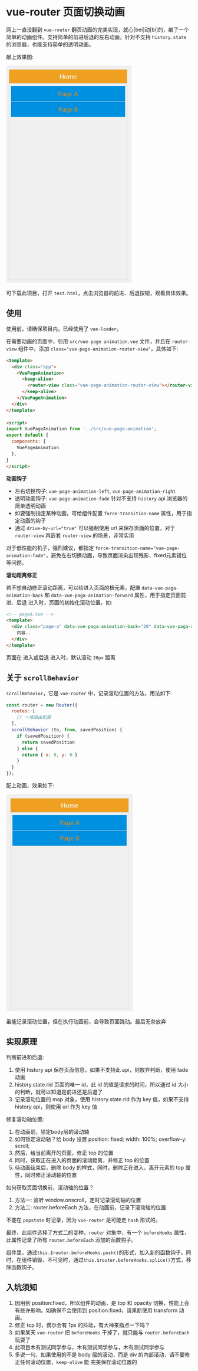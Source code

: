 # vue-router 页面切换动画
网上一直没翻到 `vue-router` 翻页动画的完美实现，就心[bei]动[bi]的，编了一个简单的动画组件。支持简单的前进后退的左右动画，针对不支持 `history.state` 的浏览器，也能支持简单的透明动画。

献上效果图:

![images/preview.gif](images/preview.gif)

可下载此项目，打开 `test.html`，点击浏览器的前进、后退按钮，观看具体效果。


## 使用

使用前，请确保项目内，已经使用了 `vue-loader`。

在需要动画的页面中，引用 `src/vue-page-animation.vue` 文件，并且在 `router-view` 组件中，添加 `class="vue-page-animation-router-view"`，具体如下:
```html
<template>
  <div class="app">
    <VuePageAnimation>
      <keep-alive>
        <router-view class="vue-page-animation-router-view"></router-view>
      </keep-alive>
    </VuePageAnimation>
  </div>
</template>

<script>
import VuePageAnimation from '../src/vue-page-animation';
export default {
  components: {
    VuePageAnimation
  },
}
</script>
```

**动画钩子**

* 左右切换钩子: `vue-page-animation-left`, `vue-page-animation-right`
* 透明动画钩子: `vue-page-animation-fade` 针对不支持 `history` api 浏览器的简单透明动画
* 如要强制指定某种动画，可给组件配置 `force-transition-name` 属性，用于指定动画的钩子
* 通过 `drive-by-url="true"` 可以强制使用 url 来保存页面的位置，对于 `router-view` 再嵌套 `router-view` 的场景，非常实用

对于低性能的机子，强烈建议，都指定 `force-transition-name="vue-page-animation-fade"`，避免左右切换动画，导致页面渲染出现残影、fixed元素错位等问题。

**滚动距离修正**

若不想自动修正滚动距离，可以给进入页面的根元素，配置 `data-vue-paga-animation-back` 和 `data-vue-paga-animation-forward` 属性，用于指定页面前进、后退 进入时，页面的初始化滚动位置，如:

```html
<!-- pageA.vue -->
<template>
  <div class="page-a" data-vue-paga-animation-back="20" data-vue-paga-animation-forward="20">
    内容..
  </div>
</template>
```
页面在 进入或后退 进入时，默认滚动 `20px` 距离


## 关于 `scrollBehavior`
`scrollBehavior`，它是 `vue-router` 中，记录滚动位置的方法，用法如下:

```javascript
const router = new Router({
  routes: [
    // 一堆路由配置
  ],
  scrollBehavior (to, from, savedPosition) {
    if (savedPosition) {
      return savedPosition
    } else {
      return { x: 0, y: 0 }
    }
  }
});
```

配上动画，效果如下:

![images/scrollBehavior.gif](images/scrollBehavior.gif)

虽能记录滚动位置，但在执行动画前，会导致页面跳动。最后无奈放弃


## 实现原理

判断前进和后退:
 1. 使用 history api 保存页面信息，如果不支持此 api，则放弃判断，使用 fade 动画
 2. history.state.rid 页面的唯一 id，此 id 的值是请求的时间，所以通过 id 大小的判断，就可以知道是前进还是后退了
 3. 记录滚动位置的 map 对象，使用 history.state.rid 作为 key 值，如果不支持 history api，则使用 url 作为 key 值

修复滚动轴位置:
 1. 在动画前，锁定body层的滚动轴
 2. 如何锁定滚动轴？给 body 设置 position: fixed; width: 100%; overflow-y: scroll;
 3. 然后，给当前离开的页面，修正 top 的位置
 4. 同时，获取正在进入的页面的滚动距离，并修正 top 的位置
 5. 待动画结束后，删除 body 的样式，同时，删除正在进入、离开元素的 top 属性，同时修正滚动轴的位置

如何获取页面切换前，滚动轴的位置？
 1. 方法一: 监听 window.onscroll，定时记录滚动轴的位置
 2. 方法二: router.beforeEach 方法，在动画前，记录下滚动轴的位置

不能在 `popstate` 时记录，因为 `vue-router` 是可能走 `hash` 形式的。

最终，此组件选择了方式二的变种，`router` 对象中，有一个 `beforeHooks` 属性，此属性记录了所有 `router.beforeEach` 添加的函数钩子。

组件里，通过`this.$router.beforeHooks.push()`的形式，加入新的函数钩子。同时，在组件销毁、不可见时，通过`this.$router.beforeHooks.splice()`方式，移除函数钩子。


## 入坑须知
 1. 因用到 position:fixed，所以组件的动画，是 top 和 opacity 切换，性能上会有些许影响。如确保不会使用到 position:fixed，请果断使用 transform 动画。
 2. 修正 top 时，偶尔会有 1px 的抖动，有大神来指点一下吗？
 3. 如果某天 `vue-router` 把 `beforeHooks` 干掉了，就只能与 `router.beforeEach` 玩耍了
 4. 此项目木有测试同学参与，木有测试同学参与，木有测试同学参与
 5. 多说一句，如果使用的不是 body 层的滚动，而是 div 的内部滚动，请不要修正任何滚动位置，`keep-alive` 能 完美保存滚动位置的
